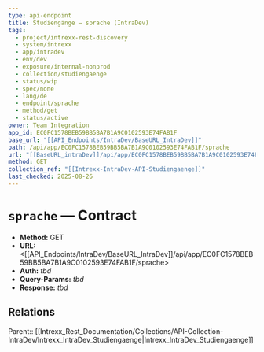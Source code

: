 ```yaml
---
type: api-endpoint
title: Studiengänge — sprache (IntraDev)
tags:
  - project/intrexx-rest-discovery
  - system/intrexx
  - app/intradev
  - env/dev
  - exposure/internal-nonprod
  - collection/studiengaenge
  - status/wip
  - spec/none
  - lang/de
  - endpoint/sprache
  - method/get
  - status/active
owner: Team Integration
app_id: EC0FC1578BEB59BB5BA7B1A9C0102593E74FAB1F
base_url: "[[API_Endpoints/IntraDev/BaseURL_IntraDev]]"
path: /api/app/EC0FC1578BEB59BB5BA7B1A9C0102593E74FAB1F/sprache
url: "[[BaseURL_intraDev]]/api/app/EC0FC1578BEB59BB5BA7B1A9C0102593E74FAB1F/sprache"
method: GET
collection_ref: "[[Intrexx-IntraDev-API-Studiengaenge]]"
last_checked: 2025-08-26
---
```


# `sprache` — Contract
- **Method:** GET  
- **URL:** <[[API_Endpoints/IntraDev/BaseURL_IntraDev]]/api/app/EC0FC1578BEB59BB5BA7B1A9C0102593E74FAB1F/sprache>  
- **Auth:** _tbd_  
- **Query-Params:** _tbd_  
- **Response:** _tbd_

## Relations
Parent:: [[Intrexx_Rest_Documentation/Collections/API-Collection-IntraDev/Intrexx_IntraDev_Studiengaenge|Intrexx_IntraDev_Studiengaenge]]
